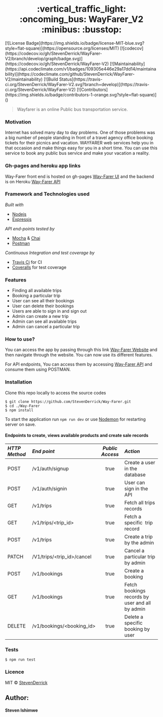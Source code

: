 <h1 align="center"> :vertical_traffic_light: :oncoming_bus: WayFarer_V2 :minibus: :busstop: </h1>
[![License Badge](https://img.shields.io/badge/license-MIT-blue.svg?style=flat-square)](https://opensource.org/licenses/MIT)
[![codecov](https://codecov.io/gh/StevenDerrick/WayFarer-V2/branch/develop/graph/badge.svg)](https://codecov.io/gh/StevenDerrick/WayFarer-V2)
[![Maintainability](https://api.codeclimate.com/v1/badges/109305e446e29a17dd14/maintainability)](https://codeclimate.com/github/StevenDerrick/WayFarer-V2/maintainability)
[![Build Status](https://travis-ci.org/StevenDerrick/WayFarer-V2.svg?branch=develop)](https://travis-ci.org/StevenDerrick/WayFarer-V2)
[![Contributors](https://img.shields.io/badge/contributors-1-orange.svg?style=flat-square)]()

> Wayfarer is an online Public bus transportation service.

### Motivation

Internet has solved many day to day problems. One of those problems was a big number of people standing in front of a travel agency office booking tickets for their picnics and vacation. WAYFARER web services help you in that occasion and make things easy for you in a short time. You can use this service to book any public bus service and make your vacation a reality.
### Gh-pages and heroku app links
Way-Farer front end is hosted on gh-pages [Way-Farer UI](http://stevenderrick.github.io/Way-Farer) and the backend is on Heroku [Way-Farer API](https://thewayfarer-app.herokuapp.com/)

### Framework and Technologies used
*Built with*
* [Nodejs](https://www.nodejs.org)
* [Expressjs](https://www.expressjs.com)

*API end-points tested by*
* [Mocha](https://www.mochajs.org) & [Chai](chaijs.com)
* [Postman](https://www.getpostman.com)

*Continuous Integration and test coverage by*
* [Travis Ci](https://www.travis-ci.org) for CI
* [Coveralls](https://www.coveralls.io) for test coverage

### Features
- Finding all available trips
- Booking a particular trip
- User can see all their bookings
- User can delete their bookings
- Users are able to sign in and sign out
- Admin can create a new trip
- Admin can see all available trips
- Admin can cancel a particular trip

### How to use?
You can access the app by passing through this link [Way-Farer Website](http://stevenderrick.github.io/Way-Farer) and then navigate through the website. You can now use its different features.

For API endpoints, You can access them by accessing [Way-Farer API](https://thewayfarer-app.herokuapp.com/api/v1/trips) and consume them using POSTMAN.

### Installation
Clone this repo locally to access the source codes
```
$ git clone https://github.com/StevenDerrick/Way-Farer.git
$ cd ./Way-Farer
$ npm install
```
To start the application run `npm run dev` or use [Nodemon](https://www.nodemon.io) for restarting server on save.

#### Endpoints to create, views available products and create sale records
*HTTP Method*|*End point* | *Public Access*|*Action*
:----------|:---------|:------------:|:-----
POST | /v1/auth/signup | true | Create a user in the database
POST | /v1/auth/signin | true | User can sign in the API
GET | /v1/trips | true | Fetch all trips​ records
GET | /v1/trips/<trip_id> | true | Fetch a specific ​ trip​ record
POST | /v1/trips | true | Create a trip by the admin
PATCH | /V1/trips/<trip_id>/cancel | true | Cancel a particular trip by admin
POST | /v1/bookings | true | Create a booking
GET | /v1/bookings | true | Fetch bookings​ records by user and all by admin
DELETE | /v1/bookings/<booking_id> | true | Delete a specific booking by user

### Tests
```
$ npm run test
```

### Licence
MIT &COPY; [StevenDerrick](https://www.github.com/StevenDerrick)

## Author:
#### Steven Ishimwe

